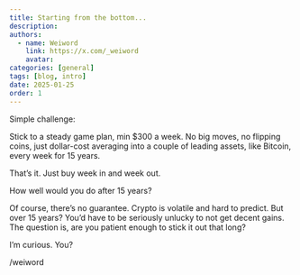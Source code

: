 ```yaml
---
title: Starting from the bottom...
description: 
authors:
  - name: Weiword
    link: https://x.com/_weiword
    avatar:
categories: [general]
tags: [blog, intro]
date: 2025-01-25 
order: 1
---
```

Simple challenge:

Stick to a steady game plan, min $300 a week. No big moves, no flipping coins, just dollar-cost averaging into a couple of leading assets, like Bitcoin, every week for 15 years.

That’s it. Just buy week in and week out.

How well would you do after 15 years? 

Of course, there’s no guarantee. Crypto is volatile and hard to predict. But over 15 years? You’d have to be seriously unlucky to not get decent gains. The question is, are you patient enough to stick it out that long?

I’m curious. You?

/weiword
